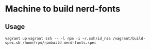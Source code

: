 Machine to build nerd-fonts
========


Usage
-------
`vagrant up`
`vagrant ssh -- -l rpm -i ~/.ssh/id_rsa /vagrant/build-spec.sh /home/rpm/rpmbuild nerd-fonts.spec`
